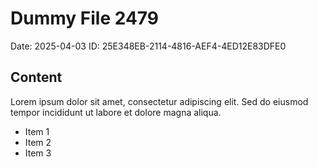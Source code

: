 # Dummy File 2479

Date: 2025-04-03
ID: 25E348EB-2114-4816-AEF4-4ED12E83DFE0

## Content

Lorem ipsum dolor sit amet, consectetur adipiscing elit.
Sed do eiusmod tempor incididunt ut labore et dolore magna aliqua.

* Item 1
* Item 2
* Item 3
